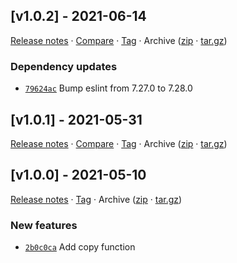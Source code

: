 ## [v1.0.2] - 2021-06-14

[Release notes](https://github.com/BetaHuhn/kopiert/releases/tag/v1.0.2) · [Compare](https://github.com/BetaHuhn/kopiert/compare/v1.0.1...v1.0.2) · [Tag](https://github.com/BetaHuhn/kopiert/tree/v1.0.2) · Archive ([zip](https://github.com/BetaHuhn/kopiert/archive/v1.0.2.zip) · [tar.gz](https://github.com/BetaHuhn/kopiert/archive/v1.0.2.tar.gz))

### Dependency updates

- [`79624ac`](https://github.com/BetaHuhn/kopiert/commit/79624ac)  Bump eslint from 7.27.0 to 7.28.0

## [v1.0.1] - 2021-05-31

[Release notes](https://github.com/BetaHuhn/kopiert/releases/tag/v1.0.1) · [Compare](https://github.com/BetaHuhn/kopiert/compare/v1.0.0...v1.0.1) · [Tag](https://github.com/BetaHuhn/kopiert/tree/v1.0.1) · Archive ([zip](https://github.com/BetaHuhn/kopiert/archive/v1.0.1.zip) · [tar.gz](https://github.com/BetaHuhn/kopiert/archive/v1.0.1.tar.gz))

## [v1.0.0] - 2021-05-10

[Release notes](https://github.com/BetaHuhn/kopiert/releases/tag/v1.0.0) · [Tag](https://github.com/BetaHuhn/kopiert/tree/v1.0.0) · Archive ([zip](https://github.com/BetaHuhn/kopiert/archive/v1.0.0.zip) · [tar.gz](https://github.com/BetaHuhn/kopiert/archive/v1.0.0.tar.gz))

### New features

- [`2b0c0ca`](https://github.com/BetaHuhn/kopiert/commit/2b0c0ca)  Add copy function
